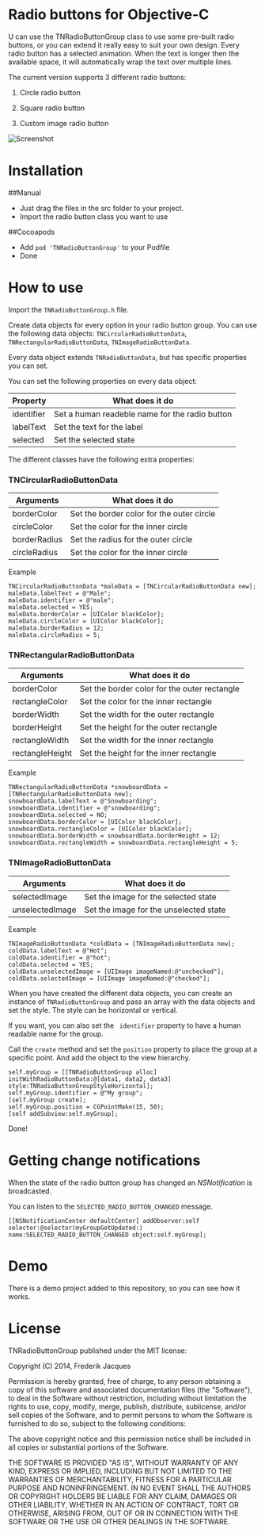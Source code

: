 Radio buttons for Objective-C
=========================

U can use the TNRadioButtonGroup class to use some pre-built radio buttons, or you can extend it really easy to suit your own design.
Every radio button has a selected animation.  When the text is longer then the available space, it will automatically wrap the text over multiple lines.

The current version supports 3 different radio buttons:

1. Circle radio button

2. Square radio button

3. Custom image radio button

![Screenshot](http://cl.ly/V8Hq/download/Screen%20Shot%202014-04-22%20at%2022.27.42.png)

Installation
=============

##Manual
* Just drag the files in the src folder to your project.
* Import the radio button class you want to use

##Cocoapods
* Add ``` pod 'TNRadioButtonGroup' ``` to your Podfile
* Done

How to use
==========

Import the ```TNRadioButtonGroup.h``` file.

Create data objects for every option in your radio button group.  You can use the following data objects: ```TNCircularRadioButtonData```, ```TNRectangularRadioButtonData```, ```TNImageRadioButtonData```.

Every data object extends ```TNRadioButtonData```, but has specific properties you can set.

You can set the following properties on every data object:

Property  | What does it do
 ------------- | ------------- 
 identifier    | Set a human readeble name for the radio button
 labelText    | Set the text for the label
 selected    | Set the selected state

The different classes have the following extra properties:

### TNCircularRadioButtonData

Arguments  | What does it do
 ------------- | ------------- 
 borderColor    | Set the border color for the outer circle
 circleColor    | Set the color for the inner circle
 borderRadius    | Set the radius for the outer circle
 circleRadius    | Set the color for the inner circle

Example
 
    TNCircularRadioButtonData *maleData = [TNCircularRadioButtonData new];
    maleData.labelText = @"Male";
    maleData.identifier = @"male";
    maleData.selected = YES;
    maleData.borderColor = [UIColor blackColor];
    maleData.circleColor = [UIColor blackColor];
    maleData.borderRadius = 12;
    maleData.circleRadius = 5;
 
### TNRectangularRadioButtonData

Arguments  | What does it do
 ------------- | ------------- 
 borderColor    | Set the border color for the outer rectangle
 rectangleColor    | Set the color for the inner rectangle
 borderWidth    | Set the width for the outer rectangle
 borderHeight    | Set the height for the outer rectangle
 rectangleWidth    | Set the width for the inner rectangle
 rectangleHeight    | Set the height for the inner rectangle
 
Example

    TNRectangularRadioButtonData *snowboardData = [TNRectangularRadioButtonData new];
    snowboardData.labelText = @"Snowboarding";
    snowboardData.identifier = @"snowboarding";
    snowboardData.selected = NO;
    snowboardData.borderColor = [UIColor blackColor];
    snowboardData.rectangleColor = [UIColor blackColor];
    snowboardData.borderWidth = snowboardData.borderHeight = 12;
    snowboardData.rectangleWidth = snowboardData.rectangleHeight = 5;

### TNImageRadioButtonData

Arguments  | What does it do
 ------------- | ------------- 
 selectedImage    | Set the image for the selected state
 unselectedImage    | Set the image for the unselected state
 
Example 

    TNImageRadioButtonData *coldData = [TNImageRadioButtonData new];
    coldData.labelText = @"Hot";
    coldData.identifier = @"hot";
    coldData.selected = YES;
    coldData.unselectedImage = [UIImage imageNamed:@"unchecked"];
    coldData.selectedImage = [UIImage imageNamed:@"checked"];

When you have created the different data objects, you can create an instance of ```TNRadioButtonGroup``` and pass an array with the data objects and set the style. The style can be horizontal or vertical.

If you want, you can also set the ``` identifier``` property to have a human readable name for the group.

Call the ```create``` method and set the ```position``` property to place the group at a specific point.
And add the object to the view hierarchy.

    self.myGroup = [[TNRadioButtonGroup alloc] initWithRadioButtonData:@[data1, data2, data3] style:TNRadioButtonGroupStyleHorizontal];
    self.myGroup.identifier = @"My group";
    [self.myGroup create];
    self.myGroup.position = CGPointMake(15, 50);
    [self addSubview:self.myGroup];

Done!

Getting change notifications
=============================

When the state of the radio button group has changed an _NSNotification_ is broadcasted.

You can listen to the ``` SELECTED_RADIO_BUTTON_CHANGED ``` message.

    [[NSNotificationCenter defaultCenter] addObserver:self selector:@selector(myGroupGotUpdated:) name:SELECTED_RADIO_BUTTON_CHANGED object:self.myGroup];

# Demo
There is a demo project added to this repository, so you can see how it works.

# License
TNRadioButtonGroup published under the MIT license:

Copyright (C) 2014, Frederik Jacques

Permission is hereby granted, free of charge, to any person obtaining a copy of this software and associated documentation files (the "Software"), to deal in the Software without restriction, including without limitation the rights to use, copy, modify, merge, publish, distribute, sublicense, and/or sell copies of the Software, and to permit persons to whom the Software is furnished to do so, subject to the following conditions:

The above copyright notice and this permission notice shall be included in all copies or substantial portions of the Software.

THE SOFTWARE IS PROVIDED "AS IS", WITHOUT WARRANTY OF ANY KIND, EXPRESS OR IMPLIED, INCLUDING BUT NOT LIMITED TO THE WARRANTIES OF MERCHANTABILITY, FITNESS FOR A PARTICULAR PURPOSE AND NONINFRINGEMENT. IN NO EVENT SHALL THE AUTHORS OR COPYRIGHT HOLDERS BE LIABLE FOR ANY CLAIM, DAMAGES OR OTHER LIABILITY, WHETHER IN AN ACTION OF CONTRACT, TORT OR OTHERWISE, ARISING FROM, OUT OF OR IN CONNECTION WITH THE SOFTWARE OR THE USE OR OTHER DEALINGS IN THE SOFTWARE. 